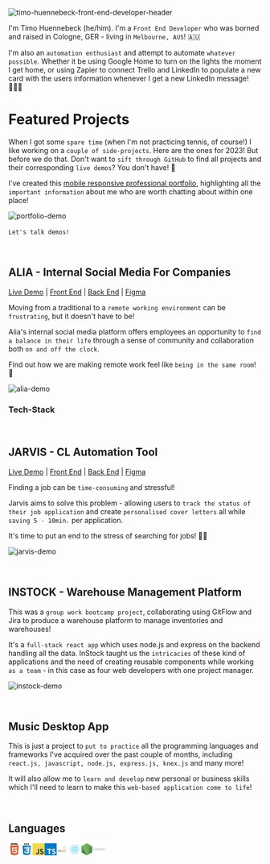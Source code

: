 
![timo-huennebeck-front-end-developer-header](https://user-images.githubusercontent.com/107037151/204001774-07b990ad-2023-41bd-b09c-22dccbf10ca6.jpg)


I'm Timo Huennebeck (he/him). I'm a `Front End Developer` who was borned and raised in Cologne, GER - living in `Melbourne, AUS`! 🇦🇺

I'm also an `automation enthusiast` and attempt to automate `whatever possible`. Whether it be using Google Home to turn on the lights the moment I get home, or using Zapier to connect Trello and LinkedIn to populate a new card with the users information whenever I get a new LinkedIn message! 👨🏻‍💻




# Featured Projects

When I got some `spare time` (when I'm not practicing tennis, of course!) I like working on a `couple of side-projects`. Here are the ones for 2023! But before we do that. Don't want to `sift through GitHub` to find all projects and their corresponding `live demos`? You don't have! 👊

I've created this [mobile responsive professional portfolio](https://www.timohuennebeck.com), highlighting all the `important information` about me who are worth chatting about within one place!

![portfolio-demo](https://user-images.githubusercontent.com/107037151/203959158-7bcbd2f3-5490-44ca-ac70-c37f18929427.gif)

`Let's talk demos!`


<br />

## ALIA - Internal Social Media For Companies

[Live Demo](http://alia-internal-social-media.herokuapp.com) | [Front End](https://github.com/timohuennebeck/alia) | [Back End](https://github.com/timohuennebeck/alia-api) | [Figma](https://www.figma.com/file/VcHAeAbxy9oBoIYdIIOwVm/Alia-Internal-Social-Media?node-id=0%3A1&t=HYBsyJciyzeT7IhY-0)

Moving from a traditional to a `remote working environment` can be `frustrating`, but it doesn't have to be! 

Alia's internal social media platform offers employees an opportunity to `find a balance in their life` through a sense of community and collaboration both `on and off the clock`. 

Find out how we are making remote work feel like `being in the same room`! 🌻

![alia-demo](https://user-images.githubusercontent.com/107037151/203959132-9f6a39b5-002a-4c79-9516-898c4e8ae2dc.gif)

### Tech-Stack


<br />

## JARVIS - CL Automation Tool

[Live Demo](http://jarvis-capstone.herokuapp.com) | [Front End](https://github.com/timohuennebeck/jarvis-cap) | [Back End](https://github.com/timohuennebeck/jarvis-cap-api) | [Figma](https://www.figma.com/file/mRpcdBRlbhf98OkEfWMFLu/Jarvis-Cover-Letter-Automation?node-id=0%3A1&t=7dmsTKll8KMuscNX-0)

Finding a job can be `time-consuming` and stressful! 

Jarvis aims to solve this problem - allowing users to `track the status of their job application` and create `personalised cover letters` all while `saving 5 - 10min.` per application.

It's time to put an end to the stress of searching for jobs! 🤷🏻

![jarvis-demo](https://user-images.githubusercontent.com/107037151/203959114-04860780-a39b-4607-9134-af5962f03d04.gif)


<br />


## INSTOCK - Warehouse Management Platform

This was a `group work bootcamp project`, collaborating using GitFlow and Jira to produce a warehouse platform to manage inventories and warehouses!

It's a `full-stack react app` which uses node.js and express on the backend handling all the data. InStock taught us the `intricacies` of these kind of applications and the need of creating reusable components while working `as a team` - in this case as four web developers with one project manager.

![instock-demo](https://user-images.githubusercontent.com/107037151/203972745-dd5ab418-d066-427a-b176-fb9ccea78784.gif)



<br />


## Music Desktop App

This is just a project to `put to practice` all the programming languages and frameworks I've acquired over the past couple of months, including `react.js, javascript, node.js, express.js, knex.js` and many more! 

It will also allow me to `learn and develop` new personal or business skills which I'll need to learn to make this `web-based application come to life`! 


<br />


## Languages

<img align="left" alt="HTML5" width="24px" src="https://raw.githubusercontent.com/github/explore/80688e429a7d4ef2fca1e82350fe8e3517d3494d/topics/html/html.png" />

<img align="left" alt="CSS3" width="24px" src="https://raw.githubusercontent.com/github/explore/80688e429a7d4ef2fca1e82350fe8e3517d3494d/topics/css/css.png" />

<img align="left" alt="JavaScript" width="24px" src="https://raw.githubusercontent.com/github/explore/80688e429a7d4ef2fca1e82350fe8e3517d3494d/topics/javascript/javascript.png" />

<img align="left" alt="TypeScript" width="24px" src="https://raw.githubusercontent.com/github/explore/80688e429a7d4ef2fca1e82350fe8e3517d3494d/topics/typescript/typescript.png" />

<img align="left" alt="MySQL" width="24px" src="https://raw.githubusercontent.com/github/explore/80688e429a7d4ef2fca1e82350fe8e3517d3494d/topics/mysql/mysql.png" />

<img align="left" alt="React" width="24px" src="https://raw.githubusercontent.com/github/explore/80688e429a7d4ef2fca1e82350fe8e3517d3494d/topics/react/react.png" />

<img align="left" alt="Node.js" width="24px" src="https://raw.githubusercontent.com/github/explore/80688e429a7d4ef2fca1e82350fe8e3517d3494d/topics/nodejs/nodejs.png" />

<img align="left" alt="Express" width="24px" src="https://raw.githubusercontent.com/github/explore/80688e429a7d4ef2fca1e82350fe8e3517d3494d/topics/express/express.png" />
